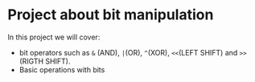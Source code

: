 # Project about bit manipulation

In this project we will cover:

- bit operators such as `&` (AND), `|`(OR), `^`(XOR), `<<`(LEFT SHIFT) and `>>`(RIGTH SHIFT).
- Basic operations with bits
